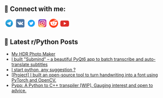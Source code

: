 ## 🔎 Connect with me:
[<img src="https://github.com/bullbesh/bullbesh/blob/main/images/Telegram.png" width="32" height="32" />](https://t.me/bullbesh)
[<img src="https://github.com/bullbesh/bullbesh/blob/main/images/VK.png" width="32" height="32" />](https://vk.com/bullbesh)
[<img src="https://github.com/bullbesh/bullbesh/blob/main/images/Twitter.png" width="32" height="32" />](https://twitter.com/bullbesh1)
[<img src="https://github.com/bullbesh/bullbesh/blob/main/images/Instagram.png" width="32" height="32" />](https://www.instagram.com/bullbesh)
[<img src="https://github.com/bullbesh/bullbesh/blob/main/images/Reddit.png" width="32" height="32" />](https://www.reddit.com/user/bullbesh)
[<img src="https://github.com/bullbesh/bullbesh/blob/main/images/YouTube.png" width="32" height="32" />](https://www.youtube.com/channel/UCtfjRs6uzgq5mfm8S06WTcg)

## 📕 Latest r/Python Posts
<!-- BLOG-POST-LIST:START -->
- [My HDR Photo Maker](https://www.reddit.com/r/Python/comments/1laqarr/my_hdr_photo_maker/)
- [I built &quot;Submind&quot; – a beautiful PyQt6 app to batch transcribe and auto-translate subtitles](https://www.reddit.com/r/Python/comments/1lap8mz/i_built_submind_a_beautiful_pyqt6_app_to_batch/)
- [I start python, any suggestion ?](https://www.reddit.com/r/Python/comments/1lamt13/i_start_python_any_suggestion/)
- [[Project] I built an open-source tool to turn handwriting into a font using PyTorch and OpenCV.](https://www.reddit.com/r/Python/comments/1laipn1/project_i_built_an_opensource_tool_to_turn/)
- [Pypp: A Python to C++ transpiler [WIP]. Gauging interest and open to advice.](https://www.reddit.com/r/Python/comments/1laf5ss/pypp_a_python_to_c_transpiler_wip_gauging/)
<!-- BLOG-POST-LIST:END -->
